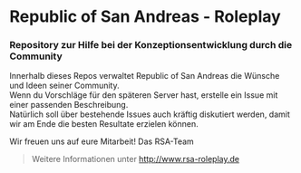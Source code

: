 # Republic of San Andreas - Roleplay

### Repository zur Hilfe bei der Konzeptionsentwicklung durch die Community

Innerhalb dieses Repos verwaltet Republic of San Andreas die Wünsche und Ideen seiner Community.  
Wenn du Vorschläge für den späteren Server hast, erstelle ein Issue mit einer passenden Beschreibung.  
Natürlich soll über bestehende Issues auch kräftig diskutiert werden, damit wir am Ende die besten Resultate erzielen können.

Wir freuen uns auf eure Mitarbeit!
Das RSA-Team

> Weitere Informationen unter http://www.rsa-roleplay.de
